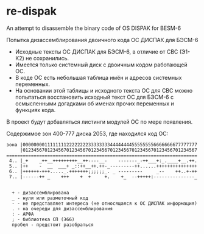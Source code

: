 # re-dispak
An attempt to disassemble the binary code of OS DISPAK for BESM-6

Попытка дизассемблирования двоичного кода ОС ДИСПАК для БЭСМ-6

* Исходные тексты ОС ДИСПАК для БЭСМ-6, в отличие от СВС (Э1-К2) не сохранились. 
* Имеется только системный диск с двоичным кодом работающей ОС.
* В коде ОС есть небольшая таблица имён и адресов системных переменных.
* На основании этой таблицы и исходного текста ОС для СВС можно попытаться восстановить
исходный текст ОС для БЭСМ-6 с осмысленными догадками об именах прочих переменных и функциях кода.

В проект будут добавляться листинги модулей ОС по мере появления.

Содержимое зон 400-777 диска 2053, где находился код ОС:
```
зона |0000000011111111222222223333333344444444555555556666666677777777
     |0123456701234567012345670123456701234567012345670123456701234567
======================================================================
 4.. |_+    _++__+++++++++__++----__-    -------_-++___+:_.____+__.++.
 5.. |++    -  __  ___+ _::++__++.++-_---------++......+++++++++++++++
 6.. |++++++-+++....._.+++++++;;;;;;_. _ ---------     _--    ++..+-++
 7.. |------++ _    +++    +  +     +.    +_  --+++++:---------------_


  + - дизассемблирована
  _ - нули или разметочный код
  - - не представляет интереса (не относящаяся к ОС ДИСПАК информация)
  . - на очереди для дизассемблирования
  : - АРФА
  ; - библиотека СП (Э66)
  пробел - предстоит разобраться
```
